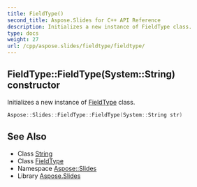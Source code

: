 ```yaml
---
title: FieldType()
second_title: Aspose.Slides for C++ API Reference
description: Initializes a new instance of FieldType class.
type: docs
weight: 27
url: /cpp/aspose.slides/fieldtype/fieldtype/
---
```

## FieldType::FieldType(System::String) constructor


Initializes a new instance of [FieldType](../) class.

```cpp
Aspose::Slides::FieldType::FieldType(System::String str)
```

## See Also

* Class [String](../../system/string/)
* Class [FieldType](./)
* Namespace [Aspose::Slides](../)
* Library [Aspose.Slides](../../)